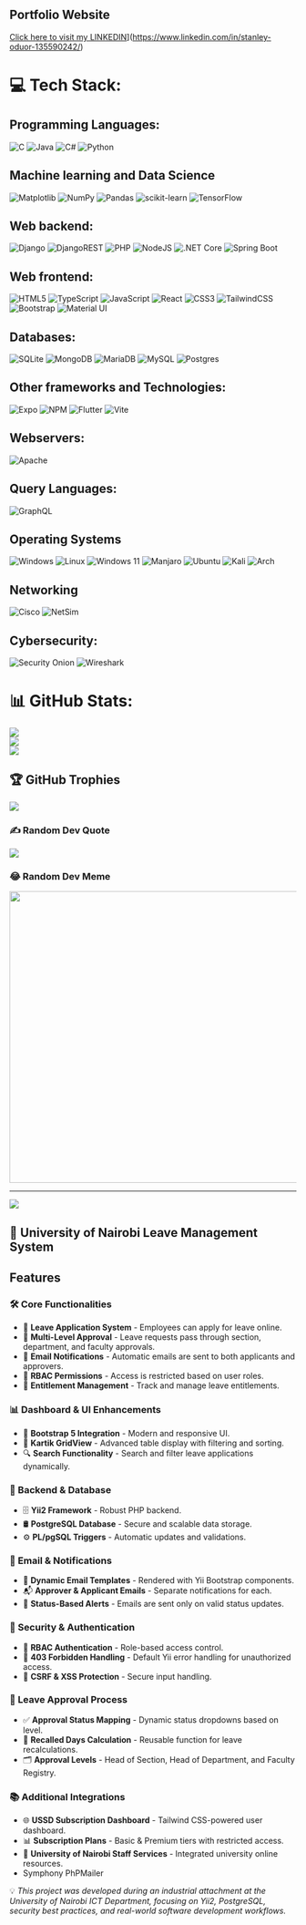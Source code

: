 

## Portfolio Website
[Click here to visit my LINKEDIN](https://portfolio-lime-seven-66.vercel.app/)](https://www.linkedin.com/in/stanley-oduor-135590242/)
# 💻 Tech Stack:
## Programming Languages:
![C](https://img.shields.io/badge/c-%2300599C.svg?style=for-the-badge&logo=c&logoColor=white)
![Java](https://img.shields.io/badge/java-%23ED8B00.svg?style=for-the-badge&logo=openjdk&logoColor=white)
![C#](https://img.shields.io/badge/c%23-%23239120.svg?style=for-the-badge&logo=c-sharp&logoColor=white) 
![Python](https://img.shields.io/badge/python-3670A0?style=for-the-badge&logo=python&logoColor=ffdd54) 
## Machine learning and Data Science
![Matplotlib](https://img.shields.io/badge/Matplotlib-%23ffffff.svg?style=for-the-badge&logo=Matplotlib&logoColor=black)
![NumPy](https://img.shields.io/badge/numpy-%23013243.svg?style=for-the-badge&logo=numpy&logoColor=white)
![Pandas](https://img.shields.io/badge/pandas-%23150458.svg?style=for-the-badge&logo=pandas&logoColor=white)
![scikit-learn](https://img.shields.io/badge/scikit--learn-%23F7931E.svg?style=for-the-badge&logo=scikit-learn&logoColor=white)
![TensorFlow](https://img.shields.io/badge/TensorFlow-%23FF6F00.svg?style=for-the-badge&logo=TensorFlow&logoColor=white)

## Web backend:
![Django](https://img.shields.io/badge/django-%23092E20.svg?style=for-the-badge&logo=django&logoColor=white) 
![DjangoREST](https://img.shields.io/badge/DJANGO-REST-ff1709?style=for-the-badge&logo=django&logoColor=white&color=ff1709&labelColor=gray) 
![PHP](https://img.shields.io/badge/php-%23777BB4.svg?style=for-the-badge&logo=php&logoColor=white)
![NodeJS](https://img.shields.io/badge/node.js-6DA55F?style=for-the-badge&logo=node.js&logoColor=white)
![.NET Core](https://img.shields.io/badge/.NET-512BD4?style=for-the-badge&logo=dotnet&logoColor=white)
![Spring Boot](https://img.shields.io/badge/.springboot-512BD4?style=for-the-badge&logo=dotnet&logoColor=white)

## Web frontend:
![HTML5](https://img.shields.io/badge/html5-%23E34F26.svg?style=for-the-badge&logo=html5&logoColor=white) 
![TypeScript](https://img.shields.io/badge/typescript-%23007ACC.svg?style=for-the-badge&logo=typescript&logoColor=white) 
![JavaScript](https://img.shields.io/badge/javascript-%23323330.svg?style=for-the-badge&logo=javascript&logoColor=%23F7DF1E) 
![React](https://img.shields.io/badge/react-%2320232a.svg?style=for-the-badge&logo=react&logoColor=%2361DAFB) 
![CSS3](https://img.shields.io/badge/css3-%231572B6.svg?style=for-the-badge&logo=css3&logoColor=white) 
![TailwindCSS](https://img.shields.io/badge/tailwindcss-%2338B2AC.svg?style=for-the-badge&logo=tailwind-css&logoColor=white) 
![Bootstrap](https://img.shields.io/badge/bootstrap-%238511FA.svg?style=for-the-badge&logo=bootstrap&logoColor=white)
![Material UI](https://img.shields.io/badge/Material--UI-0081CB?style=for-the-badge&logo=material-ui&logoColor=white)


## Databases:
![SQLite](https://img.shields.io/badge/sqlite-%2307405e.svg?style=for-the-badge&logo=sqlite&logoColor=white)
![MongoDB](https://img.shields.io/badge/MongoDB-%234ea94b.svg?style=for-the-badge&logo=mongodb&logoColor=white)
![MariaDB](https://img.shields.io/badge/MariaDB-003545?style=for-the-badge&logo=mariadb&logoColor=white) 
![MySQL](https://img.shields.io/badge/mysql-%2300f.svg?style=for-the-badge&logo=mysql&logoColor=white) 
![Postgres](https://img.shields.io/badge/postgres-%23316192.svg?style=for-the-badge&logo=postgresql&logoColor=white)

## Other frameworks and Technologies:
![Expo](https://img.shields.io/badge/expo-1C1E24?style=for-the-badge&logo=expo&logoColor=#D04A37) 
![NPM](https://img.shields.io/badge/NPM-%23CB3837.svg?style=for-the-badge&logo=npm&logoColor=white)
![Flutter](https://img.shields.io/badge/Flutter-%2302569B.svg?style=for-the-badge&logo=Flutter&logoColor=white)
![Vite](https://img.shields.io/badge/vite-%23646CFF.svg?style=for-the-badge&logo=vite&logoColor=white)

## Webservers:
![Apache](https://img.shields.io/badge/apache-%23D42029.svg?style=for-the-badge&logo=apache&logoColor=white) 

## Query Languages:
![GraphQL](https://img.shields.io/badge/-GraphQL-E10098?style=for-the-badge&logo=graphql&logoColor=white) 

## Operating Systems
![Windows](https://img.shields.io/badge/Windows-0078D6?style=for-the-badge&logo=windows&logoColor=white)
![Linux](https://img.shields.io/badge/Linux-FCC624?style=for-the-badge&logo=linux&logoColor=black)
![Windows 11](https://img.shields.io/badge/Windows%2011-%230079d5.svg?style=for-the-badge&logo=Windows%2011&logoColor=white)
![Manjaro](https://img.shields.io/badge/Manjaro-35BF5C?style=for-the-badge&logo=Manjaro&logoColor=white)
![Ubuntu](https://img.shields.io/badge/Ubuntu-E95420?style=for-the-badge&logo=ubuntu&logoColor=white)
![Kali](https://img.shields.io/badge/Kali-268BEE?style=for-the-badge&logo=kalilinux&logoColor=white)
![Arch](https://img.shields.io/badge/Arch%20Linux-1793D1?logo=arch-linux&logoColor=fff&style=for-the-badge)


## Networking
![Cisco](https://img.shields.io/badge/cisco-%23049fd9.svg?style=for-the-badge&logo=cisco&logoColor=black)
![NetSim](https://img.shields.io/badge/NetSim-007ACC?style=for-the-badge&logo=network&logoColor=white)

## Cybersecurity:
![Security Onion](https://img.shields.io/badge/Security%20Onion-0078D7?style=for-the-badge&logo=security&logoColor=white)
![Wireshark](https://img.shields.io/badge/Wireshark-1679A7?style=for-the-badge&logo=wireshark&logoColor=white)



# 📊 GitHub Stats:
![](https://github-readme-stats.vercel.app/api?username=CS-Programmer254&theme=react&hide_border=false&include_all_commits=true&count_private=true)<br/>
![](https://github-readme-streak-stats.herokuapp.com/?user=tonylloyd2&theme=react&hide_border=false)<br/>
![](https://github-readme-stats.vercel.app/api/top-langs/?username=tonylloyd2&theme=react&hide_border=false&include_all_commits=true&count_private=true&layout=compact)

## 🏆 GitHub Trophies
![](https://github-profile-trophy.vercel.app/?username=wandabi-gs&theme=tokyonight&no-frame=false&no-bg=true&margin-w=4)

### ✍️ Random Dev Quote
![](https://quotes-github-readme.vercel.app/api?type=vetical&theme=radical)

### 😂 Random Dev Meme
<img src="https://random-memer.herokuapp.com/" width="512px"/>

---
[![](https://visitcount.itsvg.in/api?id=tonylloyd2&label=Profile%20Views%20number&color=7&icon=0&pretty=false)](https://visitcount.itsvg.in)
## 🚀 University of Nairobi Leave Management System 
##  Features

### 🛠️ Core Functionalities
- 🔹 **Leave Application System** - Employees can apply for leave online.
- 🔹 **Multi-Level Approval** - Leave requests pass through section, department, and faculty approvals.
- 🔹 **Email Notifications** - Automatic emails are sent to both applicants and approvers.
- 🔹 **RBAC Permissions** - Access is restricted based on user roles.
- 🔹 **Entitlement Management** - Track and manage leave entitlements.

### 📊 Dashboard & UI Enhancements
- 🎨 **Bootstrap 5 Integration** - Modern and responsive UI.
- 📌 **Kartik GridView** - Advanced table display with filtering and sorting.
- 🔍 **Search Functionality** - Search and filter leave applications dynamically.

### 📡 Backend & Database
- 🗄 **Yii2 Framework** - Robust PHP backend.
- 🛢 **PostgreSQL Database** - Secure and scalable data storage.
- ⚙ **PL/pgSQL Triggers** - Automatic updates and validations.

### 📩 Email & Notifications
- 📧 **Dynamic Email Templates** - Rendered with Yii Bootstrap components.
- 📬 **Approver & Applicant Emails** - Separate notifications for each.
- 🔔 **Status-Based Alerts** - Emails are sent only on valid status updates.

### 🔐 Security & Authentication
- 🔑 **RBAC Authentication** - Role-based access control.
- 🚫 **403 Forbidden Handling** - Default Yii error handling for unauthorized access.
- 🔐 **CSRF & XSS Protection** - Secure input handling.

### 📅 Leave Approval Process
- ✅ **Approval Status Mapping** - Dynamic status dropdowns based on level.
- 🔄 **Recalled Days Calculation** - Reusable function for leave recalculations.
- 🗂 **Approval Levels** - Head of Section, Head of Department, and Faculty Registry.

### 📚 Additional Integrations
- 🌐 **USSD Subscription Dashboard** - Tailwind CSS-powered user dashboard.
- 📊 **Subscription Plans** - Basic & Premium tiers with restricted access.
- 🏫 **University of Nairobi Staff Services** - Integrated university online resources.
- Symphony PhPMailer


💡 *This project was developed during an industrial attachment at the University of Nairobi ICT Department, focusing on Yii2, PostgreSQL, security best practices, and real-world software development workflows.*
